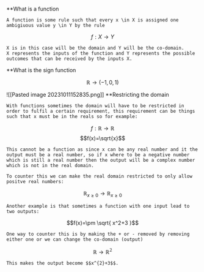 **What is a function

	A function is some rule such that every x \in X is assigned one ambigiuous value y \in Y by the rule

$$ f: X \rightarrow Y $$

	X is in this case will be the domain and Y will be the co-domain.
	X represents the inputs of the function and Y represents the possible outcomes that can be received by the inputs X.

**What is the sign function

$$\mathbb{R} \rightarrow (-1,0,1)$$

![[Pasted image 20231011152835.png]]
**Restricting the domain

	With functions sometimes the domain will have to be restricted in order to fulfil a certain requirement, this requirement can be things such that x must be in the reals so for example:

$$f:\mathbb{R} \rightarrow \mathbb{R}$$
$$f(x)=\sqrt{x}$$

	This cannot be a function as since x can be any real number and it the output must be a real number, so if x where to be a negative number which is still a real number then the output will be a complex number which is not in the real domain.

	To counter this we can make the real domain restricted to only allow positve real numbers:

$$\mathbb{R}_{x\geq 0}\rightarrow\mathbb{R}_{x\geq 0}$$

	Another example is that sometimes a function with one input lead to two outputs:

$$f(x)=\pm \sqrt{ x^2+3 }$$

	One way to counter this is by making the + or - removed by removing either one or we can change the co-domain (output)

$$\mathbb{R} \rightarrow \mathbb{R^{2}}$$

	This makes the output become $$x^{2}+3$$.
